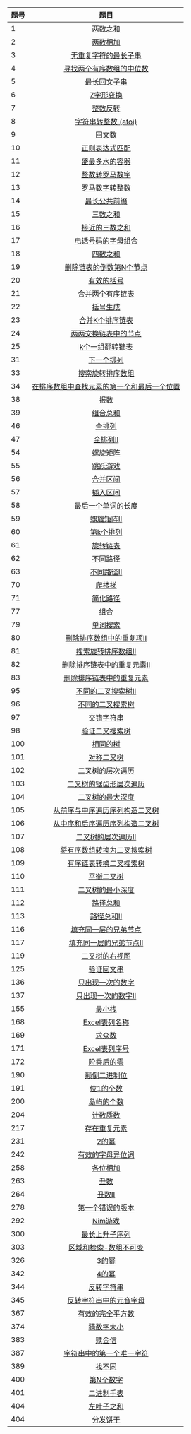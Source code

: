 |题号 | 题目
|-  | :-: 
|1  | [两数之和](https://github.com/zh921/Codes/blob/master/LeetCode/LeetCode-Algorithm/LeetCode_1_两数之和.cpp)
|2  | [两数相加](https://github.com/zh921/Codes/blob/master/LeetCode/LeetCode-Algorithm/LeetCode_2_两数相加.cpp)                 
|3  | [无重复字符的最长子串](https://github.com/zh921/Codes/blob/master/LeetCode/LeetCode-Algorithm/LeetCode_3_无重复字符的最长子串.cpp) 
|4  | [寻找两个有序数组的中位数](https://github.com/zh921/Codes/blob/master/LeetCode/LeetCode-Algorithm/LeetCode_4_寻找两个有序数组的中位数.cpp)
|5  | [最长回文子串](https://github.com/zh921/Codes/blob/master/LeetCode/LeetCode-Algorithm/LeetCode_5_最长回文子串.cpp)
|6  | [Z字形变换](https://github.com/zh921/Codes/blob/master/LeetCode/LeetCode-Algorithm/LeetCode_6_Z字形变换.cpp)
|7  | [整数反转](https://github.com/zh921/Codes/blob/master/LeetCode/LeetCode-Algorithm/LeetCode_7_整数反转.cpp)
|8  | [字符串转整数 (atoi)](https://github.com/zh921/Codes/blob/master/LeetCode/LeetCode-Algorithm/LeetCode_8_字符串转整数_atoi.cpp)
|9  | [回文数](https://github.com/zh921/Codes/blob/master/LeetCode/LeetCode-Algorithm/LeetCode_9_回文数.cpp)
|10 | [正则表达式匹配](https://github.com/zh921/Codes/blob/master/LeetCode/LeetCode-Algorithm/LeetCode_10_正则表达式匹配.cpp)
|11 | [盛最多水的容器](https://github.com/zh921/Codes/blob/master/LeetCode/LeetCode-Algorithm/LeetCode_11_盛最多水的容器.cpp)
|12 | [整数转罗马数字](https://github.com/zh921/Codes/blob/master/LeetCode/LeetCode-Algorithm/LeetCode_12_整数转罗马数字.cpp)
|13 | [罗马数字转整数](https://github.com/zh921/Codes/blob/master/LeetCode/LeetCode-Algorithm/LeetCode_13_罗马数字转整数.cpp)
|14 | [最长公共前缀](https://github.com/zh921/Codes/blob/master/LeetCode/LeetCode-Algorithm/LeetCode_14_最长公共前缀.cpp)
|15 | [三数之和](https://github.com/zh921/Codes/blob/master/LeetCode/LeetCode-Algorithm/LeetCode_15_三数之和.cpp)
|16 | [接近的三数之和](https://github.com/zh921/Codes/blob/master/LeetCode/LeetCode-Algorithm/LeetCode_16_最接近的三数之和.cpp)
|17 | [电话号码的字母组合](https://github.com/zh921/Codes/blob/master/LeetCode/LeetCode-Algorithm/LeetCode_17_电话号码的字母组合.cpp)
|18 | [四数之和](https://github.com/zh921/Codes/blob/master/LeetCode/LeetCode-Algorithm/LeetCode_18_四数之和.cpp)
|19 | [删除链表的倒数第N个节点](https://github.com/zh921/Codes/blob/master/LeetCode/LeetCode-Algorithm/LeetCode_19_删除链表的倒数第N个节点.cpp)
|20 | [有效的括号](https://github.com/zh921/Codes/blob/master/LeetCode/LeetCode-Algorithm/LeetCode_20_有效的括号.cpp)
|21 | [合并两个有序链表](https://github.com/zh921/Codes/blob/master/LeetCode/LeetCode-Algorithm/LeetCode_21_合并两个有序链表.cpp)
|22 | [括号生成](https://github.com/zh921/Codes/blob/master/LeetCode/LeetCode-Algorithm/LeetCode_22_括号生成.cpp)
|23 | [合并K个排序链表](https://github.com/zh921/Codes/blob/master/LeetCode/LeetCode-Algorithm/LeetCode_23_合并K个排序链表.cpp)
|24 | [两两交换链表中的节点](https://github.com/zh921/Codes/blob/master/LeetCode/LeetCode-Algorithm/LeetCode_24_两两交换链表中的节点.cpp)
|25 | [k个一组翻转链表](https://github.com/zh921/Codes/blob/master/LeetCode/LeetCode-Algorithm/LeetCode_25_k个一组翻转链表.cpp)
|31 | [下一个排列](https://github.com/zh921/Codes/blob/master/LeetCode/LeetCode-Algorithm/LeetCode_31_下一个排列.cpp)
|33 | [搜索旋转排序数组](https://github.com/zh921/Codes/blob/master/LeetCode/LeetCode-Algorithm/LeetCode_33_搜索旋转排序数组.cpp)
|34 | [在排序数组中查找元素的第一个和最后一个位置](https://github.com/zh921/Codes/blob/master/LeetCode/LeetCode-Algorithm/LeetCode_34_在排序数组中查找元素的第一个和最后一个位置.cpp)
|38 | [报数](https://github.com/zh921/Codes/blob/master/LeetCode/LeetCode-Algorithm/LeetCode_38_报数.cpp)
|39 | [组合总和](https://github.com/zh921/Codes/blob/master/LeetCode/LeetCode-Algorithm/LeetCode_39_组合总和.cpp)
|46 | [全排列](https://github.com/zh921/Codes/blob/master/LeetCode/LeetCode-Algorithm/LeetCode_46_全排列.cpp)
|47 | [全排列II](https://github.com/zh921/Codes/blob/master/LeetCode/LeetCode-Algorithm/LeetCode_47_全排列II.cpp)
|54 | [螺旋矩阵](https://github.com/zh921/Codes/blob/master/LeetCode/LeetCode-Algorithm/LeetCode_54_螺旋矩阵.cpp)
|55 | [跳跃游戏](https://github.com/zh921/Codes/blob/master/LeetCode/LeetCode-Algorithm/LeetCode_55_跳跃游戏.cpp)
|56 | [合并区间](https://github.com/zh921/Codes/blob/master/LeetCode/LeetCode-Algorithm/LeetCode_56_合并区间.cpp)
|57 | [插入区间](https://github.com/zh921/Codes/blob/master/LeetCode/LeetCode-Algorithm/LeetCode_57_插入区间.cpp)
|58 | [最后一个单词的长度](https://github.com/zh921/Codes/blob/master/LeetCode/LeetCode-Algorithm/LeetCode_58_最后一个单词的长度.cpp)
|59 | [螺旋矩阵II](https://github.com/zh921/Codes/blob/master/LeetCode/LeetCode-Algorithm/LeetCode_59_螺旋矩阵II.cpp)
|60 | [第k个排列](https://github.com/zh921/Codes/blob/master/LeetCode/LeetCode-Algorithm/LeetCode_60_第k个排列.cpp)
|61 | [旋转链表](https://github.com/zh921/Codes/blob/master/LeetCode/LeetCode-Algorithm/LeetCode_61_旋转链表.cpp)
|62 | [不同路径](https://github.com/zh921/Codes/blob/master/LeetCode/LeetCode-Algorithm/LeetCode_62_不同路径.cpp)
|63 | [不同路径II](https://github.com/zh921/Codes/blob/master/LeetCode/LeetCode-Algorithm/LeetCode_63_不同路径II.cpp)
|70 | [爬楼梯](https://github.com/zh921/Codes/blob/master/LeetCode/LeetCode-Algorithm/LeetCode_70_爬楼梯.cpp)
|71 | [简化路径](https://github.com/zh921/Codes/blob/master/LeetCode/LeetCode-Algorithm/LeetCode_71_简化路径.cpp)
|77 | [组合](https://github.com/zh921/Codes/blob/master/LeetCode/LeetCode-Algorithm/LeetCode_77_组合.cpp)
|79 | [单词搜索](https://github.com/zh921/Codes/blob/master/LeetCode/LeetCode-Algorithm/LeetCode_79_单词搜索.cpp)
|80 | [删除排序数组中的重复项II](https://github.com/zh921/Codes/blob/master/LeetCode/LeetCode-Algorithm/LeetCode_80_删除排序数组中的重复项II.cpp)
|81 | [搜索旋转排序数组II](https://github.com/zh921/Codes/blob/master/LeetCode/LeetCode-Algorithm/LeetCode_81_搜索旋转排序数组II.cpp)
|82 | [删除排序链表中的重复元素II](https://github.com/zh921/Codes/blob/master/LeetCode/LeetCode-Algorithm/LeetCode_82_删除排序链表中的重复元素II.cpp)
|83 | [删除排序链表中的重复元素](https://github.com/zh921/Codes/blob/master/LeetCode/LeetCode-Algorithm/LeetCode_83_删除排序链表中的重复元素.cpp)
|95 | [不同的二叉搜索树II](https://github.com/zh921/Codes/blob/master/LeetCode/LeetCode-Algorithm/LeetCode_95_不同的二叉搜索树II.cpp)
|96 | [不同的二叉搜索树](https://github.com/zh921/Codes/blob/master/LeetCode/LeetCode-Algorithm/LeetCode_96_不同的二叉搜索树.cpp)
|97 | [交错字符串](https://github.com/zh921/Codes/blob/master/LeetCode/LeetCode-Algorithm/LeetCode_97_交错字符串.cpp)
|98 | [验证二叉搜索树](https://github.com/zh921/Codes/blob/master/LeetCode/LeetCode-Algorithm/LeetCode_98_验证二叉搜索树.cpp)
|100| [相同的树](https://github.com/zh921/Codes/blob/master/LeetCode/LeetCode-Algorithm/LeetCode_100_相同的树.cpp)
|101| [对称二叉树](https://github.com/zh921/Codes/blob/master/LeetCode/LeetCode-Algorithm/LeetCode_101_对称二叉树.cpp)
|102| [二叉树的层次遍历](https://github.com/zh921/Codes/blob/master/LeetCode/LeetCode-Algorithm/LeetCode_102_二叉树的层次遍历.cpp)
|103| [二叉树的锯齿形层次遍历](https://github.com/zh921/Codes/blob/master/LeetCode/LeetCode-Algorithm/LeetCode_103_二叉树的锯齿形层次遍历.cpp)
|104| [二叉树的最大深度](https://github.com/zh921/Codes/blob/master/LeetCode/LeetCode-Algorithm/LeetCode_104_二叉树的最大深度.cpp)
|105| [从前序与中序遍历序列构造二叉树](https://github.com/zh921/Codes/blob/master/LeetCode/LeetCode-Algorithm/LeetCode_105_从前序与中序遍历序列构造二叉树.cpp)
|106| [从中序和后序遍历序列构造二叉树](https://github.com/zh921/Codes/blob/master/LeetCode/LeetCode-Algorithm/LeetCode_106_从中序和后序遍历序列构造二叉树.cpp)
|107| [二叉树的层次遍历II](https://github.com/zh921/Codes/blob/master/LeetCode/LeetCode-Algorithm/LeetCode_107_二叉树的层次遍历II.cpp)
|108| [将有序数组转换为二叉搜索树](https://github.com/zh921/Codes/blob/master/LeetCode/LeetCode-Algorithm/LeetCode_108_将有序数组转换为二叉搜索树.cpp)
|109| [有序链表转换二叉搜索树](https://github.com/zh921/Codes/blob/master/LeetCode/LeetCode-Algorithm/LeetCode_109_有序链表转换二叉搜索树.cpp)
|110| [平衡二叉树](https://github.com/zh921/Codes/blob/master/LeetCode/LeetCode-Algorithm/LeetCode_110_平衡二叉树.cpp)
|111| [二叉树的最小深度](https://github.com/zh921/Codes/blob/master/LeetCode/LeetCode-Algorithm/LeetCode_111_二叉树的最小深度.cpp)
|112| [路径总和](https://github.com/zh921/Codes/blob/master/LeetCode/LeetCode-Algorithm/LeetCode_112_路径总和.cpp)
|113| [路径总和II](https://github.com/zh921/Codes/blob/master/LeetCode/LeetCode-Algorithm/LeetCode_113_路径总和II.cpp)
|116| [填充同一层的兄弟节点](https://github.com/zh921/Codes/blob/master/LeetCode/LeetCode-Algorithm/LeetCode_116_填充同一层的兄弟节点.cpp)
|117| [填充同一层的兄弟节点II](https://github.com/zh921/Codes/blob/master/LeetCode/LeetCode-Algorithm/LeetCode_117_填充同一层的兄弟节点II.cpp)
|119| [二叉树的右视图](https://github.com/zh921/Codes/blob/master/LeetCode/LeetCode-Algorithm/LeetCode_199_二叉树的右视图.cpp)
|125| [验证回文串](https://github.com/zh921/Codes/blob/master/LeetCode/LeetCode-Algorithm/LeetCode_125_验证回文串.cpp)
|136| [只出现一次的数字](https://github.com/zh921/Codes/blob/master/LeetCode/LeetCode-Algorithm/LeetCode_136_只出现一次的数字.cpp)
|137| [只出现一次的数字II](https://github.com/zh921/Codes/blob/master/LeetCode/LeetCode-Algorithm/LeetCode_137_只出现一次的数字II.cpp)
|155| [最小栈](https://github.com/zh921/Codes/blob/master/LeetCode/LeetCode-Algorithm/LeetCode_155_最小栈.cpp)
|168| [Excel表列名称](https://github.com/zh921/Codes/blob/master/LeetCode/LeetCode-Algorithm/LeetCode_168_Excel表列名称.cpp)
|169| [求众数](https://github.com/zh921/Codes/blob/master/LeetCode/LeetCode-Algorithm/LeetCode_169_求众数.cpp)
|171| [Excel表列序号](https://github.com/zh921/Codes/blob/master/LeetCode/LeetCode-Algorithm/LeetCode_171_Excel表列序号.cpp)
|172| [阶乘后的零](https://github.com/zh921/Codes/blob/master/LeetCode/LeetCode-Algorithm/LeetCode_172_阶乘后的零.cpp)
|190| [颠倒二进制位](https://github.com/zh921/Codes/blob/master/LeetCode/LeetCode-Algorithm/LeetCode_190_颠倒二进制位.cpp)
|191| [位1的个数](https://github.com/zh921/Codes/blob/master/LeetCode/LeetCode-Algorithm/LeetCode_191_位1的个数.cpp)
|200| [岛屿的个数](https://github.com/zh921/Codes/blob/master/LeetCode/LeetCode-Algorithm/LeetCode_200_岛屿的个数.cpp)
|204| [计数质数](https://github.com/zh921/Codes/blob/master/LeetCode/LeetCode-Algorithm/LeetCode_204_计数质数.cpp)
|217| [存在重复元素](https://github.com/zh921/Codes/blob/master/LeetCode/LeetCode-Algorithm/LeetCode_217_存在重复元素.cpp)
|231| [2的幂](https://github.com/zh921/Codes/blob/master/LeetCode/LeetCode-Algorithm/LeetCode_231_2的幂.cpp)
|242| [有效的字母异位词](https://github.com/zh921/Codes/blob/master/LeetCode/LeetCode-Algorithm/LeetCode_242_有效的字母异位词.cpp)
|258| [各位相加](https://github.com/zh921/Codes/blob/master/LeetCode/LeetCode-Algorithm/LeetCode_258_各位相加.cpp)
|263| [丑数](https://github.com/zh921/Codes/blob/master/LeetCode/LeetCode-Algorithm/LeetCode_263_丑数.cpp)
|264| [丑数II](https://github.com/zh921/Codes/blob/master/LeetCode/LeetCode-Algorithm/LeetCode_264_丑数II.cpp)
|278| [第一个错误的版本](https://github.com/zh921/Codes/blob/master/LeetCode/LeetCode-Algorithm/LeetCode_278_第一个错误的版本.cpp)
|292| [Nim游戏](https://github.com/zh921/Codes/blob/master/LeetCode/LeetCode-Algorithm/LeetCode_292_Nim游戏.cpp)
|300| [最长上升子序列](https://github.com/zh921/Codes/blob/master/LeetCode/LeetCode-Algorithm/LeetCode_300_最长上升子序列.cpp)
|303| [区域和检索-数组不可变](https://github.com/zh921/Codes/blob/master/LeetCode/LeetCode-Algorithm/LeetCode_303_区域和检索-数组不可变.cpp)
|326| [3的幂](https://github.com/zh921/Codes/blob/master/LeetCode/LeetCode-Algorithm/LeetCode_326_3的幂.cpp)
|342| [4的幂](https://github.com/zh921/Codes/blob/master/LeetCode/LeetCode-Algorithm/LeetCode_342_4的幂.cpp)
|344| [反转字符串](https://github.com/zh921/Codes/blob/master/LeetCode/LeetCode-Algorithm/LeetCode_344_反转字符串.cpp)
|345| [反转字符串中的元音字母](https://github.com/zh921/Codes/blob/master/LeetCode/LeetCode-Algorithm/LeetCode_345_反转字符串中的元音字母.cpp)
|367| [有效的完全平方数](https://github.com/zh921/Codes/blob/master/LeetCode/LeetCode-Algorithm/LeetCode_367_有效的完全平方数.cpp)
|374| [猜数字大小](https://github.com/zh921/Codes/blob/master/LeetCode/LeetCode-Algorithm/LeetCode_374_猜数字大小.cpp)
|383| [赎金信](https://github.com/zh921/Codes/blob/master/LeetCode/LeetCode-Algorithm/LeetCode_383_赎金信.cpp)
|387| [字符串中的第一个唯一字符](https://github.com/zh921/Codes/blob/master/LeetCode/LeetCode-Algorithm/LeetCode_387_字符串中的第一个唯一字符.cpp)
|389| [找不同](https://github.com/zh921/Codes/blob/master/LeetCode/LeetCode-Algorithm/LeetCode_389_找不同.cpp)
|400| [第N个数字](https://github.com/zh921/Codes/blob/master/LeetCode/LeetCode-Algorithm/LeetCode_400_第N个数字.cpp)
|401| [二进制手表](https://github.com/zh921/Codes/blob/master/LeetCode/LeetCode-Algorithm/LeetCode_401_二进制手表.cpp)
|404| [左叶子之和](https://github.com/zh921/Codes/blob/master/LeetCode/LeetCode-Algorithm/LeetCode_404_左叶子之和.cpp)
|404| [分发饼干](https://github.com/zh921/Codes/blob/master/LeetCode/LeetCode-Algorithm/LeetCode_455_分发饼干.cpp)






